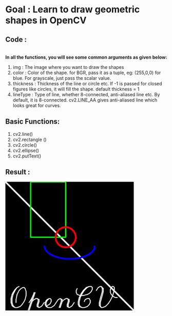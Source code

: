 # Goal : Learn to draw geometric shapes in OpenCV
## Code :

<br>__In all the functions, you will see some common arguments as given below:__
<ol>
<li>img : The image where you want to draw the shapes</li>
<li>color : Color of the shape. for BGR, pass it as a tuple, eg: (255,0,0) for blue. 
For grayscale, just pass the scalar value.</li>
<li>thickness : Thickness of the line or circle etc. 
If -1 is passed for closed figures like circles, it will fill the shape. 
default thickness = 1</li>
<li>lineType : Type of line, whether 8-connected, anti-aliased line etc. 
By default, it is 8-connected. cv2.LINE_AA gives anti-aliased line which looks great for curves.</li>
</ol>

## Basic Functions:
<ol>
	<li>cv2.line()</li>
	<li>cv2.rectangle ()</li>
	<li>cv2.circle()</li>
	<li>cv2.ellipse()</li>
	<li>cv2.putText() </li>
</ol>

## Result :

<img src='result.png' height=400 widht=400>
